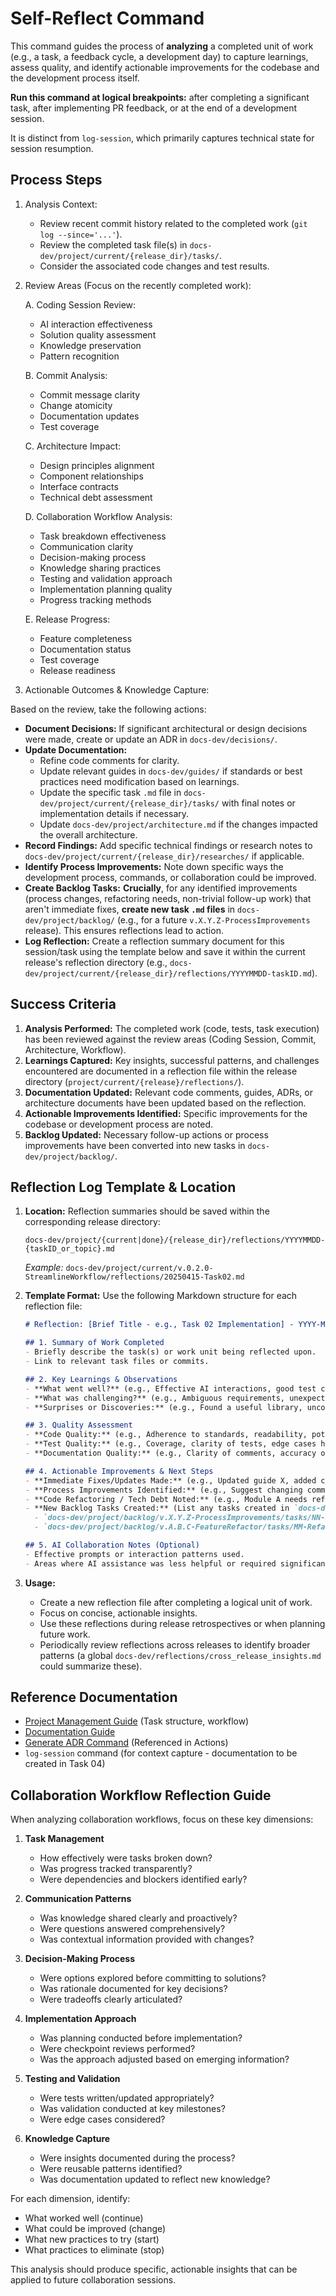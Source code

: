 # Self-Reflect Command

This command guides the process of **analyzing** a completed unit of work (e.g., a task, a feedback cycle, a development day) to capture learnings, assess quality, and identify actionable improvements for the codebase and the development process itself.

**Run this command at logical breakpoints:** after completing a significant task, after implementing PR feedback, or at the end of a development session.

It is distinct from `log-session`, which primarily captures technical state for session resumption.

## Process Steps

1. Analysis Context:
   - Review recent commit history related to the completed work (`git log --since='...'`).
   - Review the completed task file(s) in `docs-dev/project/current/{release_dir}/tasks/`.
   - Consider the associated code changes and test results.

2. Review Areas (Focus on the recently completed work):

   A. Coding Session Review:
      - AI interaction effectiveness
      - Solution quality assessment
      - Knowledge preservation
      - Pattern recognition

   B. Commit Analysis:
      - Commit message clarity
      - Change atomicity
      - Documentation updates
      - Test coverage

   C. Architecture Impact:
      - Design principles alignment
      - Component relationships
      - Interface contracts
      - Technical debt assessment

   D. Collaboration Workflow Analysis:
      - Task breakdown effectiveness
      - Communication clarity
      - Decision-making process
      - Knowledge sharing practices
      - Testing and validation approach
      - Implementation planning quality
      - Progress tracking methods

   E. Release Progress:
      - Feature completeness
      - Documentation status
      - Test coverage
      - Release readiness

3. Actionable Outcomes & Knowledge Capture:

Based on the review, take the following actions:

*   **Document Decisions:** If significant architectural or design decisions were made, create or update an ADR in `docs-dev/decisions/`.
*   **Update Documentation:**
    *   Refine code comments for clarity.
    *   Update relevant guides in `docs-dev/guides/` if standards or best practices need modification based on learnings.
    *   Update the specific task `.md` file in `docs-dev/project/current/{release_dir}/tasks/` with final notes or implementation details if necessary.
    *   Update `docs-dev/project/architecture.md` if the changes impacted the overall architecture.
*   **Record Findings:** Add specific technical findings or research notes to `docs-dev/project/current/{release_dir}/researches/` if applicable.
*   **Identify Process Improvements:** Note down specific ways the development process, commands, or collaboration could be improved.
*   **Create Backlog Tasks:** **Crucially**, for any identified improvements (process changes, refactoring needs, non-trivial follow-up work) that aren't immediate fixes, **create new task `.md` files** in `docs-dev/project/backlog/` (e.g., for a future `v.X.Y.Z-ProcessImprovements` release). This ensures reflections lead to action.
*   **Log Reflection:** Create a reflection summary document for this session/task using the template below and save it within the current release's reflection directory (e.g., `docs-dev/project/current/{release_dir}/reflections/YYYYMMDD-taskID.md`).



## Success Criteria

1.  **Analysis Performed:** The completed work (code, tests, task execution) has been reviewed against the review areas (Coding Session, Commit, Architecture, Workflow).
2.  **Learnings Captured:** Key insights, successful patterns, and challenges encountered are documented in a reflection file within the release directory (`project/current/{release}/reflections/`).
3.  **Documentation Updated:** Relevant code comments, guides, ADRs, or architecture documents have been updated based on the reflection.
4.  **Actionable Improvements Identified:** Specific improvements for the codebase or development process are noted.
5.  **Backlog Updated:** Necessary follow-up actions or process improvements have been converted into new tasks in `docs-dev/project/backlog/`.

## Reflection Log Template & Location

1.  **Location:** Reflection summaries should be saved within the corresponding release directory:
    ```
    docs-dev/project/{current|done}/{release_dir}/reflections/YYYYMMDD-{taskID_or_topic}.md
    ```
    *Example:* `docs-dev/project/current/v.0.2.0-StreamlineWorkflow/reflections/20250415-Task02.md`

2.  **Template Format:** Use the following Markdown structure for each reflection file:

    ```markdown
    # Reflection: [Brief Title - e.g., Task 02 Implementation] - YYYY-MM-DD

    ## 1. Summary of Work Completed
    - Briefly describe the task(s) or work unit being reflected upon.
    - Link to relevant task files or commits.

    ## 2. Key Learnings & Observations
    - **What went well?** (e.g., Effective AI interactions, good test coverage, clear task breakdown)
    - **What was challenging?** (e.g., Ambiguous requirements, unexpected technical hurdles, inefficient workflow step)
    - **Surprises or Discoveries:** (e.g., Found a useful library, uncovered hidden complexity)

    ## 3. Quality Assessment
    - **Code Quality:** (e.g., Adherence to standards, readability, potential refactoring needs)
    - **Test Quality:** (e.g., Coverage, clarity of tests, edge cases handled)
    - **Documentation Quality:** (e.g., Clarity of comments, accuracy of updated guides/ADRs)

    ## 4. Actionable Improvements & Next Steps
    - **Immediate Fixes/Updates Made:** (e.g., Updated guide X, added comment Y, created ADR Z)
    - **Process Improvements Identified:** (e.g., Suggest changing command X, need better template for Y)
    - **Code Refactoring / Tech Debt Noted:** (e.g., Module A needs refactoring, investigate performance issue B)
    - **New Backlog Tasks Created:** (List any tasks created in `docs-dev/project/backlog/` based on this reflection. Include links.)
      - `docs-dev/project/backlog/v.X.Y.Z-ProcessImprovements/tasks/NN-ImproveCommandX.md`
      - `docs-dev/project/backlog/v.A.B.C-FeatureRefactor/tasks/MM-RefactorModuleA.md`

    ## 5. AI Collaboration Notes (Optional)
    - Effective prompts or interaction patterns used.
    - Areas where AI assistance was less helpful or required significant guidance.
    ```

3.  **Usage:**
    *   Create a new reflection file after completing a logical unit of work.
    *   Focus on concise, actionable insights.
    *   Use these reflections during release retrospectives or when planning future work.
    *   Periodically review reflections across releases to identify broader patterns (a global `docs-dev/reflections/cross_release_insights.md` could summarize these).



## Reference Documentation

- [Project Management Guide](../guides/project-management.md) (Task structure, workflow)
- [Documentation Guide](../guides/documentation.md)
- [Generate ADR Command](./docs/generate-adr.md) (Referenced in Actions)
- `log-session` command (for context capture - documentation to be created in Task 04)

## Collaboration Workflow Reflection Guide

When analyzing collaboration workflows, focus on these key dimensions:

1. **Task Management**
   - How effectively were tasks broken down?
   - Was progress tracked transparently?
   - Were dependencies and blockers identified early?

2. **Communication Patterns**
   - Was knowledge shared clearly and proactively?
   - Were questions answered comprehensively?
   - Was contextual information provided with changes?

3. **Decision-Making Process**
   - Were options explored before committing to solutions?
   - Was rationale documented for key decisions?
   - Were tradeoffs clearly articulated?

4. **Implementation Approach**
   - Was planning conducted before implementation?
   - Were checkpoint reviews performed?
   - Was the approach adjusted based on emerging information?

5. **Testing and Validation**
   - Were tests written/updated appropriately?
   - Was validation conducted at key milestones?
   - Were edge cases considered?

6. **Knowledge Capture**
   - Were insights documented during the process?
   - Were reusable patterns identified?
   - Was documentation updated to reflect new knowledge?

For each dimension, identify:
- What worked well (continue)
- What could be improved (change)
- What new practices to try (start)
- What practices to eliminate (stop)

This analysis should produce specific, actionable insights that can be applied to future collaboration sessions.
